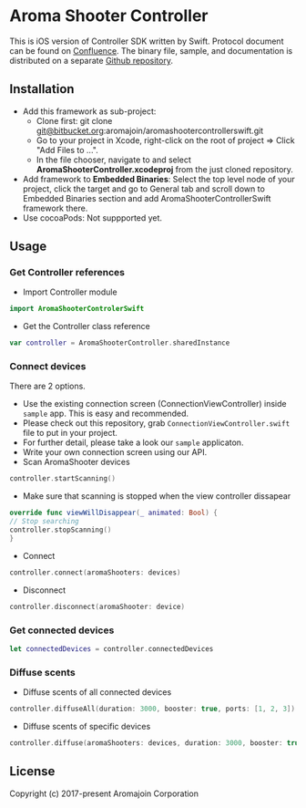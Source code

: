 # Aroma Shooter Controller

This is iOS version of Controller SDK written by Swift. 
Protocol document can be found on [Confluence](https://aromashooter.atlassian.net/wiki/spaces/AJ/pages/14254163/Bluetooth+BLE+Protocol).
The binary file, sample, and documentation is distributed on a separate [Github repository](https://github.com/aromajoin/controller-sdk-ios).

## Installation  
* Add this framework as sub-project: 
    - Clone first: git clone git@bitbucket.org:aromajoin/aromashootercontrollerswift.git  
    - Go to your project in Xcode, right-click on the root of project => Click "Add Files to ...".
    - In the file chooser, navigate to and select **AromaShooterController.xcodeproj** from the just cloned repository.
* Add framework to **Embedded Binaries**: Select the top level node of your project, click the target and go to General tab and scroll down to Embedded Binaries section and add AromaShooterControllerSwift framework there.
* Use cocoaPods: Not suppported yet.  
 
 ## Usage
 
 ### Get Controller references
 * Import Controller module
 ```swift
 import AromaShooterControlerSwift
 ```
 * Get the Controller class reference
 ```swift
 var controller = AromaShooterController.sharedInstance
 ```
 
 ### Connect devices  
 There are 2 options.
 * Use the existing connection screen (ConnectionViewController) inside `sample` app. This is easy and recommended. 
 * Please check out this repository, grab `ConnectionViewController.swift` file to put in your project. 
 * For further detail, please take a look our `sample` applicaton.  
 * Write your own connection screen using our API.
 * Scan AromaShooter devices
 ```swift
 controller.startScanning()
 ```  
 * Make sure that scanning is stopped when the view controller dissapear
 ```swift
 override func viewWillDisappear(_ animated: Bool) {
 // Stop searching
 controller.stopScanning()
 }
 ```  
 * Connect
 ```swift
 controller.connect(aromaShooters: devices)
 ```  
 * Disconnect
 ```swift
 controller.disconnect(aromaShooter: device)
 ```  
 
 ### Get connected devices
 ```swift
 let connectedDevices = controller.connectedDevices
 ```  
 ### Diffuse scents
 * Diffuse scents of all connected devices  
 ```swift
 controller.diffuseAll(duration: 3000, booster: true, ports: [1, 2, 3])
 ```  
 * Diffuse scents of specific devices  
 ```swift
 controller.diffuse(aromaShooters: devices, duration: 3000, booster: true, port: [1, 2, 3])
 ```  
 
 ## License
 Copyright (c) 2017-present Aromajoin Corporation
